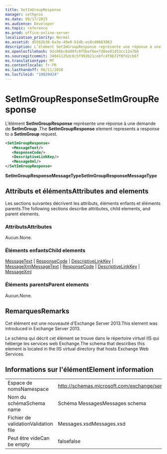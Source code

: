 ```yaml
---
title: SetImGroupResponse
manager: sethgros
ms.date: 09/17/2015
ms.audience: Developer
ms.topic: reference
ms.prod: office-online-server
localization_priority: Normal
ms.assetid: d5562b38-6a3e-49e0-b1db-ec8cd0683863
description: L’élément SetImGroupResponse représente une réponse à une demande de SetImGroup.
ms.openlocfilehash: 92c08bc8dd9fc0f5bef6eefd0ee81453cc12a7b0
ms.sourcegitcommit: 34041125dc8c5f993b21cebfc4f8b72f0fd2cb6f
ms.translationtype: MT
ms.contentlocale: fr-FR
ms.lasthandoff: 06/11/2018
ms.locfileid: "19829424"
---
```

# <a name="setimgroupresponse"></a><span data-ttu-id="1ae68-103">SetImGroupResponse</span><span class="sxs-lookup"><span data-stu-id="1ae68-103">SetImGroupResponse</span></span>

<span data-ttu-id="1ae68-104">L’élément **SetImGroupResponse** représente une réponse à une demande de **SetImGroup** .</span><span class="sxs-lookup"><span data-stu-id="1ae68-104">The **SetImGroupResponse** element represents a response to a **SetImGroup** request.</span></span> 
  
```XML
<SetImGroupResponse>
   <MessageText/>
   <ResponseCode/>
   <DescriptiveLinkKey/>
   <MessageXml/>
</SetImGroupResponse>
```

 <span data-ttu-id="1ae68-105">**SetImGroupResponseMessageType**</span><span class="sxs-lookup"><span data-stu-id="1ae68-105">**SetImGroupResponseMessageType**</span></span>
## <a name="attributes-and-elements"></a><span data-ttu-id="1ae68-106">Attributs et éléments</span><span class="sxs-lookup"><span data-stu-id="1ae68-106">Attributes and elements</span></span>

<span data-ttu-id="1ae68-107">Les sections suivantes décrivent les attributs, éléments enfants et éléments parents.</span><span class="sxs-lookup"><span data-stu-id="1ae68-107">The following sections describe attributes, child elements, and parent elements.</span></span>
  
### <a name="attributes"></a><span data-ttu-id="1ae68-108">Attributs</span><span class="sxs-lookup"><span data-stu-id="1ae68-108">Attributes</span></span>

<span data-ttu-id="1ae68-109">Aucun.</span><span class="sxs-lookup"><span data-stu-id="1ae68-109">None.</span></span>
  
### <a name="child-elements"></a><span data-ttu-id="1ae68-110">Éléments enfants</span><span class="sxs-lookup"><span data-stu-id="1ae68-110">Child elements</span></span>

<span data-ttu-id="1ae68-111">[MessageText](messagetext.md) | [ResponseCode](responsecode.md) | [DescriptiveLinkKey](descriptivelinkkey.md) | [MessageXml](messagexml.md)</span><span class="sxs-lookup"><span data-stu-id="1ae68-111">[MessageText](messagetext.md) | [ResponseCode](responsecode.md) | [DescriptiveLinkKey](descriptivelinkkey.md) | [MessageXml](messagexml.md)</span></span>
  
### <a name="parent-elements"></a><span data-ttu-id="1ae68-112">Éléments parents</span><span class="sxs-lookup"><span data-stu-id="1ae68-112">Parent elements</span></span>

<span data-ttu-id="1ae68-113">Aucun.</span><span class="sxs-lookup"><span data-stu-id="1ae68-113">None.</span></span>
  
## <a name="remarks"></a><span data-ttu-id="1ae68-114">Remarques</span><span class="sxs-lookup"><span data-stu-id="1ae68-114">Remarks</span></span>

<span data-ttu-id="1ae68-115">Cet élément est une nouveauté d'Exchange Server 2013.</span><span class="sxs-lookup"><span data-stu-id="1ae68-115">This element was introduced in Exchange Server 2013.</span></span>
  
<span data-ttu-id="1ae68-116">Le schéma qui décrit cet élément se trouve dans le répertoire virtuel IIS qui héberge les services web Exchange.</span><span class="sxs-lookup"><span data-stu-id="1ae68-116">The schema that describes this element is located in the IIS virtual directory that hosts Exchange Web Services.</span></span>
  
## <a name="element-information"></a><span data-ttu-id="1ae68-117">Informations sur l'élément</span><span class="sxs-lookup"><span data-stu-id="1ae68-117">Element information</span></span>

|||
|:-----|:-----|
|<span data-ttu-id="1ae68-118">Espace de noms</span><span class="sxs-lookup"><span data-stu-id="1ae68-118">Namespace</span></span>  <br/> |http://schemas.microsoft.com/exchange/services/2006/messages  <br/> |
|<span data-ttu-id="1ae68-119">Nom du schéma</span><span class="sxs-lookup"><span data-stu-id="1ae68-119">Schema name</span></span>  <br/> |<span data-ttu-id="1ae68-120">Schéma Messages</span><span class="sxs-lookup"><span data-stu-id="1ae68-120">Messages schema</span></span>  <br/> |
|<span data-ttu-id="1ae68-121">Fichier de validation</span><span class="sxs-lookup"><span data-stu-id="1ae68-121">Validation file</span></span>  <br/> |<span data-ttu-id="1ae68-122">Messages.xsd</span><span class="sxs-lookup"><span data-stu-id="1ae68-122">Messages.xsd</span></span>  <br/> |
|<span data-ttu-id="1ae68-123">Peut être vide</span><span class="sxs-lookup"><span data-stu-id="1ae68-123">Can be empty</span></span>  <br/> |<span data-ttu-id="1ae68-124">false</span><span class="sxs-lookup"><span data-stu-id="1ae68-124">false</span></span>  <br/> |
   

